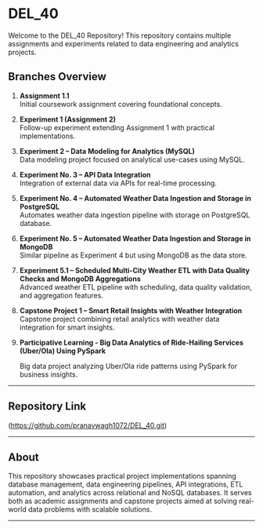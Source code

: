 # DEL_40

Welcome to the DEL_40 Repository! This repository contains multiple assignments and experiments related to data engineering and analytics projects.

## Branches Overview

1. **Assignment 1.1**  
   Initial coursework assignment covering foundational concepts.

2. **Experiment 1 (Assignment 2)**  
   Follow-up experiment extending Assignment 1 with practical implementations.

3. **Experiment 2 – Data Modeling for Analytics (MySQL)**  
   Data modeling project focused on analytical use-cases using MySQL.

4. **Experiment No. 3 – API Data Integration**  
   Integration of external data via APIs for real-time processing.

5. **Experiment No. 4 – Automated Weather Data Ingestion and Storage in PostgreSQL**  
   Automates weather data ingestion pipeline with storage on PostgreSQL database.

6. **Experiment No. 5 – Automated Weather Data Ingestion and Storage in MongoDB**  
   Similar pipeline as Experiment 4 but using MongoDB as the data store.

7. **Experiment 5.1 – Scheduled Multi-City Weather ETL with Data Quality Checks and MongoDB Aggregations**  
   Advanced weather ETL pipeline with scheduling, data quality validation, and aggregation features.

8. **Capstone Project 1 – Smart Retail Insights with Weather Integration**  
   Capstone project combining retail analytics with weather data integration for smart insights.

9. **Participative Learning - Big Data Analytics of Ride-Hailing Services (Uber/Ola) Using PySpark**

   Big data project analyzing Uber/Ola ride patterns using PySpark for business insights.
    

---

## Repository Link

(https://github.com/pranavwagh1072/DEL_40.git)

---

## About

This repository showcases practical project implementations spanning database management, data engineering pipelines, API integrations, ETL automation, and analytics across relational and NoSQL databases. It serves both as academic assignments and capstone projects aimed at solving real-world data problems with scalable solutions.

---



